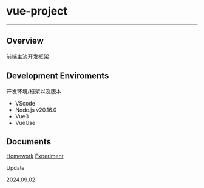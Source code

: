 # vue-project

<hr/>

## Overview

前端主流开发框架

## Development Enviroments

开发环境/框架以及版本

- VScode
- Node.js v20.16.0
- Vue3
- VueUse

## Documents

[Homework](./homework.md)
[Experiment](./experiment.md)

Update

2024.09.02
